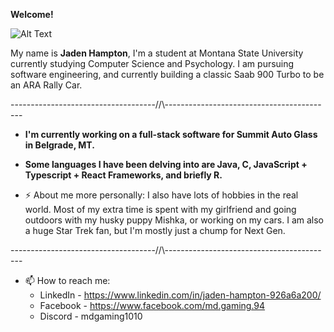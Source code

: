 __Welcome!__


![Alt Text](https://i.pinimg.com/originals/2f/09/72/2f09725e96897112eb248feae582ecaa.gif)


My name is __Jaden Hampton__, I'm a student at Montana State University currently studying Computer Science and Psychology. I am pursuing software engineering, and currently building a classic Saab 900 Turbo to be an ARA Rally Car.

------------------------------------//\\------------------------------------------

* __I'm currently working on a full-stack software for Summit Auto Glass in Belgrade, MT.__

* __Some languages I have been delving into are Java, C, JavaScript + Typescript + React Frameworks, and briefly R.__

- ⚡ About me more personally: I also have lots of hobbies in the real world. Most of my extra time is spent with my girlfriend and going outdoors with my husky puppy Mishka, or working on my cars. I am also a huge Star Trek fan, but I'm mostly just a chump for Next Gen.

 
------------------------------------//\\------------------------------------------

 - 📫 How to reach me:
     * LinkedIn - https://www.linkedin.com/in/jaden-hampton-926a6a200/
     * Facebook - https://www.facebook.com/md.gaming.94
     * Discord - mdgaming1010

  


